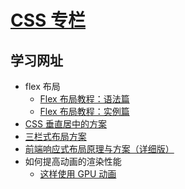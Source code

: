 <!--
 * @Description:
 * @Date: 2024-10-09 18:05:54
 * @LastEditTime: 2024-10-11 15:45:23
-->
<!--
 * @Description:
 * @Date: 2024-10-09 18:05:54
 * @LastEditTime: 2024-10-10 15:22:47
-->

# [CSS 专栏](https://www.kancloud.cn/surahe/front-end-notebook/482352)

## 学习网址

- flex 布局
  - [Flex 布局教程：语法篇](https://www.ruanyifeng.com/blog/2015/07/flex-grammar.html)
  - [Flex 布局教程：实例篇](https://www.ruanyifeng.com/blog/2015/07/flex-examples.html)
- [CSS 垂直居中的方案](https://juejin.cn/post/7113947987537035272/)
- [三栏式布局方案](https://juejin.cn/post/7255483407559131195)
- [前端响应式布局原理与方案（详细版）](https://juejin.cn/post/6844903814332432397 'https://juejin.cn/post/6844903814332432397')
- 如何提高动画的渲染性能
  - [这样使用 GPU 动画](https://link.juejin.cn?target=https%3A%2F%2Fwww.w3cplus.com%2Fanimation%2Fgpu-animation-doing-it-right.html 'https://www.w3cplus.com/animation/gpu-animation-doing-it-right.html')
